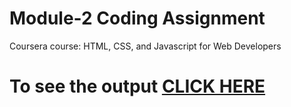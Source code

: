 # Module-2 Coding Assignment

Coursera course: HTML, CSS, and Javascript for Web Developers

# To see the output [CLICK HERE](https://aditya1959.github.io/coursera-test/Module2-Solution/index.html)

